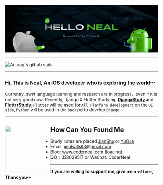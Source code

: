 <img src="https://github.com/NealWills/NealWIlls/blob/master/bannerV3.png?raw=true" alt="Hello Neal">

---

![Anurag's github stats](https://github-readme-stats.vercel.app/api?username=NealWills)

---

### Hi, This is Neal, An iOS developer who is exploring the world～

Currently, swift language learning and research are in progress，even if it is not very good now.
Recently, Django & Flutter Studying, **[DjangoStudy](https://github.com/NealWills/DjangoStudy)** and **[FlutterStudy](https://github.com/NealWills/FlutterStudy)**,  `Flutter` will be used for `All Platform development` on the `UI side`, `Python` will be used in the `backend` to develop `Django`.

---


## How Can You Found Me  <a href="https://github.com/sponsors/M0nica"><img align="left" width="150" height="150" src="https://github.com/M0nica/M0nica/blob/main/octomonica/m0nica-octocat-rotating.gif?raw=true"></a>
- Study notes are placed <a href="https://www.jianshu.com/u/ea50500bf4c3">JianShu</a> or <a href="https://www.yuque.com/nanziyaonulibenpao">YuQue</a> 
- Email: nealwills93@gmail.com
- Blog: www.coderneal.com (loading)
- QQ：358039517 or WeChat: CoderNeal
 
---

**If you are willing to support me, give me a `✨Star✨`, Thank you～**
